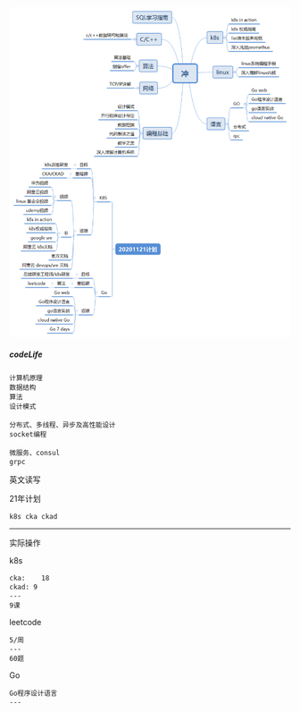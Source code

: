 <img src="../pic/2020.png">



##### codeLife

```
计算机原理
数据结构
算法
设计模式

分布式、多线程、异步及高性能设计
socket编程

微服务、consul
grpc

```

英文读写

21年计划

```
k8s cka ckad
```



---

实际操作

k8s 

```
cka:	18
ckad: 9
---
9课
```

leetcode

```
5/周
---
60题
```

Go

```
Go程序设计语言
---

```

